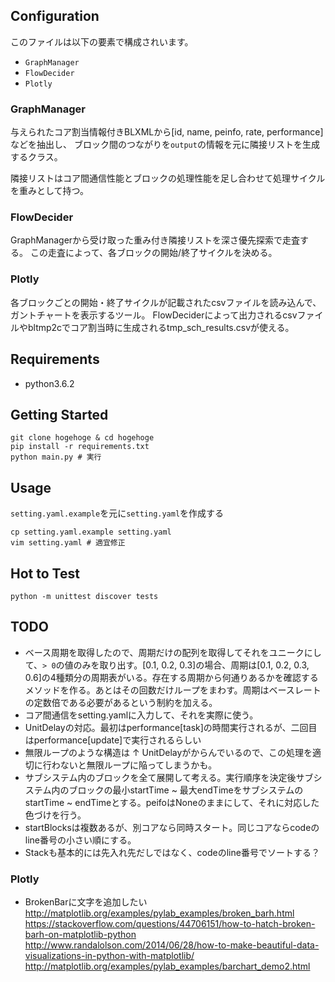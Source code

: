 ## Configuration

このファイルは以下の要素で構成されいます。
- `GraphManager`
- `FlowDecider`
- `Plotly`

### GraphManager

与えられたコア割当情報付きBLXMLから[id, name, peinfo, rate, performance]などを抽出し、
ブロック間のつながりを`output`の情報を元に隣接リストを生成するクラス。

隣接リストはコア間通信性能とブロックの処理性能を足し合わせて処理サイクルを重みとして持つ。

### FlowDecider
GraphManagerから受け取った重み付き隣接リストを深さ優先探索で走査する。
この走査によって、各ブロックの開始/終了サイクルを決める。

### Plotly
各ブロックごとの開始・終了サイクルが記載されたcsvファイルを読み込んで、ガントチャートを表示するツール。
FlowDeciderによって出力されるcsvファイルやbltmp2cでコア割当時に生成されるtmp_sch_results.csvが使える。

## Requirements
- python3.6.2

## Getting Started

```
git clone hogehoge & cd hogehoge
pip install -r requirements.txt
python main.py # 実行
```

## Usage
`setting.yaml.example`を元に`setting.yaml`を作成する

```
cp setting.yaml.example setting.yaml
vim setting.yaml # 適宜修正
```

## Hot to Test

```
python -m unittest discover tests
```

## TODO
- ベース周期を取得したので、周期だけの配列を取得してそれをユニークにして、`> 0`の値のみを取り出す。[0.1, 0.2, 0.3]の場合、周期は[0.1, 0.2, 0.3, 0.6]の4種類分の周期表がいる。存在する周期から何通りあるかを確認するメソッドを作る。あとはその回数だけループをまわす。周期はベースレートの定数倍である必要があるという制約を加える。
- コア間通信をsetting.yamlに入力して、それを実際に使う。
- UnitDelayの対応。最初はperformance[task]の時間実行されるが、二回目はperformance[update]で実行されるらしい
- 無限ループのような構造は ↑ UnitDelayがからんでいるので、この処理を適切に行わないと無限ループに陥ってしまうかも。
- サブシステム内のブロックを全て展開して考える。実行順序を決定後サブシステム内のブロックの最小startTime ~ 最大endTimeをサブシステムのstartTime ~ endTimeとする。peifoはNoneのままにして、それに対応した色づけを行う。
- startBlocksは複数あるが、別コアなら同時スタート。同じコアならcodeのline番号の小さい順にする。
- Stackも基本的には先入れ先だしではなく、codeのline番号でソートする？

### Plotly
- BrokenBarに文字を追加したい
http://matplotlib.org/examples/pylab_examples/broken_barh.html
https://stackoverflow.com/questions/44706151/how-to-hatch-broken-barh-on-matplotlib-python
http://www.randalolson.com/2014/06/28/how-to-make-beautiful-data-visualizations-in-python-with-matplotlib/
http://matplotlib.org/examples/pylab_examples/barchart_demo2.html
